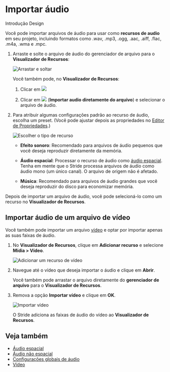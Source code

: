 # Importar áudio

<span class="badge text-bg-primary">Introdução</span>
<span class="badge text-bg-success">Design</span>

Você pode importar arquivos de áudio para usar como  **recursos de audio** em seu projeto,  incluindo formatos como .wav, .mp3, .ogg, .aac, .aiff, .flac, .m4a, .wma e .mpc.

1. Arraste e solte o arquivo de áudio do gerenciador de arquivo para o **Visualizador de Recursos**:

   ![Arrastar e soltar](media/import-setup-drag-and-drop-audio-to-asset-view.gif)

   Você também pode, no **Visualizador de Recursos**:

   1. Clicar em ![](media/index-audio-add-new-asset-button.png)

   2. Clicar em ![](media/index-audio-import-audio-directly-from-file.png) (**Importar audio diretamente do arquivo**) e selecionar o arquivo de áudio.

2. Para atribuir algumas configurações padrão ao recurso de áudio, escolha um preset. (Você pode ajustar depois as propriedades no [Editor de Propriedades](audio-asset-properties.md).)

   ![Escolher o tipo de recurso](media/import-audio-choose-asset-type.png)

   * **Efeito sonoro**: Recomendado para arquivos de áudio pequenos que você deseja reproduzir diretamente da memória.

   * **Áudio espacial**: Processar o recurso de áudio como [áudio espacial](spatialized-audio.md). Tenha em mente que o Stride processa arquivos de áudio como áudio mono (um único canal). O arquivo de origem não é afetado.

   * **Música**: Recomendado para arquivos de áudio grandes que você deseja reproduzir do disco para economizar memória.

Depois de importar um arquivo de áudio, você pode selecioná-lo como um recurso no **Visualizador de Recursos**.

## Importar áudio de um arquivo de vídeo

Você também pode importar um arquivo [vídeo](../video/index.md) e optar por importar apenas as suas faixas de áudio.

1. No **Visualizador de Recursos**, clique em **Adicionar recurso** e selecione **Mídia > Vídeo**.

   ![Adicionar um recurso de vídeo](../video/media/add-video-asset.png)

2. Navegue até o vídeo que deseja importar o áudio e clique em **Abrir**.

   Você também pode arrastar o arquivo diretamente do **gerenciador de arquivo** para o **Visualizador de Recursos**.

3. Remova a opção **Importar vídeo** e clique em **OK**.

   ![Importar vídeo](media/import-audio-only.png)

   O Stride adiciona as faixas de áudio do vídeo ao **Visualizador de Recursos**.

## Veja também

* [Áudio espacial](spatialized-audio.md)
* [Áudio não espacial](non-spatialized-audio.md)
* [Configurações globais de áudio](global-audio-settings.md)
* [Vídeo](../video/index.md)